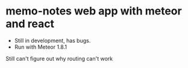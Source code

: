 # memo-notes web app with meteor and react
- Still in development, has bugs.
- Run with Meteor 1.8.1

Still can't figure out why routing can't work
